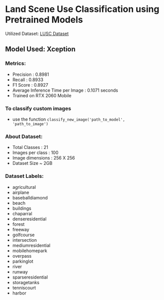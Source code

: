 # Land Scene Use Classification using Pretrained Models

Utilized Dataset: [LUSC Dataset](https://www.kaggle.com/datasets/apollo2506/landuse-scene-classification)

## Model Used: Xception

### Metrics:
 - Precision : 0.8981
 - Recall : 0.8933
 - F1 Score : 0.8927
 - Average Inference Time per Image : 0.1071 seconds
 - Trained on RTX 2060 Mobile

### To classify custom images
 - use the function `classify_new_image('path_to_model', 'path_to_image')`

### About Dataset:
 - Total Classes : 21
 - Images per class : 100
 - Image dimensions : 256 X 256
 - Dataset Size ~ 2GB

### Dataset Labels:
 - agricultural
 - airplane
 - baseballdiamond
 - beach
 - buildings
 - chaparral
 - denseresidential
 - forest
 - freeway
 - golfcourse
 - intersection
 - mediumresidential
 - mobilehomepark
 - overpass
 - parkinglot
 - river
 - runway
 - sparseresidential
 - storagetanks
 - tenniscourt
 - harbor


